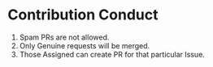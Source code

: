 # Contribution Conduct

1. Spam PRs are not allowed.
2. Only Genuine requests will be merged.
3. Those Assigned can create PR for that particular Issue.
